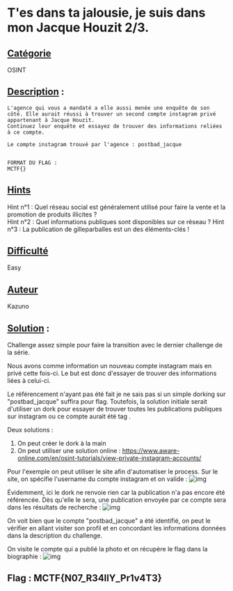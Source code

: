 # **T'es dans ta jalousie, je suis dans mon Jacque Houzit 2/3**.
## <u>**Catégorie**</u>

OSINT

## <u>**Description**</u> :

```
L'agence qui vous a mandaté a elle aussi menée une enquête de son côté. Elle aurait réussi à trouver un second compte instagram privé appartenant à Jacque Houzit.
Continuez leur enquête et essayez de trouver des informations reliées à ce compte.

Le compte instagram trouvé par l'agence : postbad_jacque


FORMAT DU FLAG : 
MCTF{}
```
## <u>Hints</u> 

Hint n°1 : Quel réseau social est généralement utilisé pour faire la vente et la promotion de produits illicites ?  
Hint n°2 : Quel informations publiques sont disponibles sur ce réseau ?
Hint n°3 : La publication de gilleparballes est un des éléments-clés !

## <u>Difficulté</u> 

Easy

## <u>Auteur</u> 

Kazuno

## <u>Solution</u> :

Challenge assez simple pour faire la transition avec le dernier challenge de la série.

Nous avons comme information un nouveau compte instagram mais en privé cette fois-ci.
Le but est donc d'essayer de trouver des informations liées à celui-ci.

Le référencement n'ayant pas été fait je ne sais pas si un simple dorking sur "postbad_jacque" suffira pour flag. Toutefois, la solution initiale serait d'utiliser un dork pour essayer de trouver toutes les publications publiques sur instagram ou ce compte aurait été tag .

Deux solutions : 
1. On peut créer le dork à la main
2. On peut utiliser une solution online : https://www.aware-online.com/en/osint-tutorials/view-private-instagram-accounts/

Pour l'exemple on peut utiliser le site afin d'automatiser le process.
Sur le site, on spécifie l'username du compte instagram et on valide :
![img](img/onlinedork.png)

Évidemment, ici le dork ne renvoie rien car la publication n'a pas encore été référencée.
Dès qu'elle le sera, une publication envoyée par ce compte sera dans les résultats de recherche :
![img](img/public.png)

On voit bien que le compte "postbad_jacque" a été identifié, on peut le vérifier en allant visiter son profil et en concordant les informations données dans la description du challenge.

On visite le compte qui a publié la photo et on récupère le flag dans la biographie :
![img](img/profile.png)
 


## **Flag : MCTF{N07_R34llY_Pr1v4T3}**

